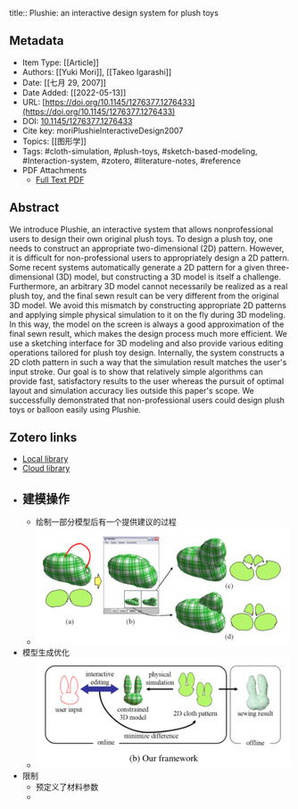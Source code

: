 title:: Plushie: an interactive design system for plush toys

## Metadata

* Item Type: [[Article]]
* Authors: [[Yuki Mori]], [[Takeo Igarashi]]
* Date: [[七月 29, 2007]]
* Date Added: [[2022-05-13]]
* URL: [https://doi.org/10.1145/1276377.1276433](https://doi.org/10.1145/1276377.1276433)
* DOI: [10.1145/1276377.1276433](https://doi.org/10.1145/1276377.1276433)
* Cite key: moriPlushieInteractiveDesign2007
* Topics: [[图形学]]
* Tags: #cloth-simulation, #plush-toys, #sketch-based-modeling, #Interaction-system, #zotero, #literature-notes, #reference
* PDF Attachments
	- [Full Text PDF](zotero://open-pdf/library/items/TAQ5HL4L)
## Abstract

We introduce Plushie, an interactive system that allows nonprofessional users to design their own original plush toys. To design a plush toy, one needs to construct an appropriate two-dimensional (2D) pattern. However, it is difficult for non-professional users to appropriately design a 2D pattern. Some recent systems automatically generate a 2D pattern for a given three-dimensional (3D) model, but constructing a 3D model is itself a challenge. Furthermore, an arbitrary 3D model cannot necessarily be realized as a real plush toy, and the final sewn result can be very different from the original 3D model. We avoid this mismatch by constructing appropriate 2D patterns and applying simple physical simulation to it on the fly during 3D modeling. In this way, the model on the screen is always a good approximation of the final sewn result, which makes the design process much more efficient. We use a sketching interface for 3D modeling and also provide various editing operations tailored for plush toy design. Internally, the system constructs a 2D cloth pattern in such a way that the simulation result matches the user's input stroke. Our goal is to show that relatively simple algorithms can provide fast, satisfactory results to the user whereas the pursuit of optimal layout and simulation accuracy lies outside this paper's scope. We successfully demonstrated that non-professional users could design plush toys or balloon easily using Plushie.
##  Zotero links
* [Local library](zotero://select/items/1_MEHHJJCX)
* [Cloud library](http://zotero.org/users/8989203/items/MEHHJJCX)
- ## 建模操作
	- 绘制一部分模型后有一个提供建议的过程
	- ![image.png](../assets/image_1652665297583_0.png)
- 模型生成优化
	- ![image.png](../assets/image_1652665325178_0.png)
- 限制
	- 预定义了材料参数
	-